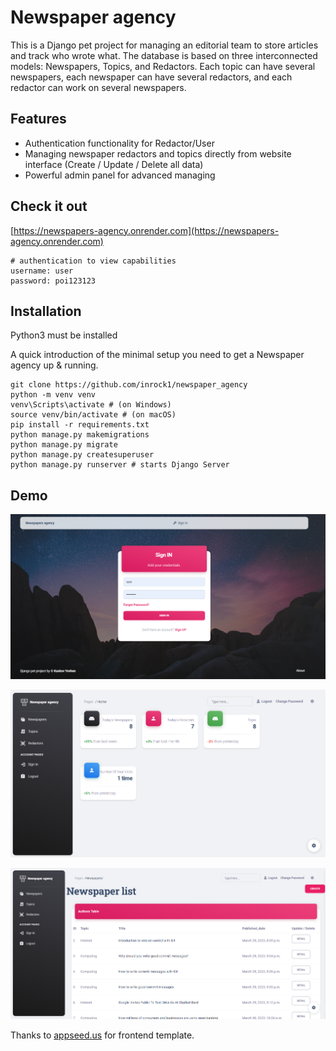 # Newspaper agency

This is a Django pet project for managing an editorial team to store articles and track who wrote what.
The database is based on three interconnected models: Newspapers, Topics, and Redactors.
Each topic can have several newspapers, each newspaper can have several redactors, and each redactor can work on several newspapers.


## Features

* Authentication functionality for Redactor/User
* Managing newspaper redactors and topics directly from website interface (Create / Update / Delete all data) 
* Powerful admin panel for advanced managing

## Check it out

[https://newspapers-agency.onrender.com](https://newspapers-agency.onrender.com)
 
```shell
# authentication to view capabilities
username: user
password: poi123123
```

## Installation 
Python3 must be installed

A quick introduction of the minimal setup you need to get a Newspaper agency up &
running.

```shell
git clone https://github.com/inrock1/newspaper_agency
python -m venv venv
venv\Scripts\activate # (on Windows)
source venv/bin/activate # (on macOS)
pip install -r requirements.txt
python manage.py makemigrations
python manage.py migrate
python manage.py createsuperuser
python manage.py runserver # starts Django Server
```


## Demo
![img_2.png](./static/img_for_readme/img_2.png)

![img.png](./static/img_for_readme/img.png)

![img_1.png](./static/img_for_readme/img_1.png)


Thanks to [appseed.us](href="https://appseed.us) for frontend template.